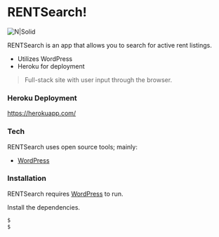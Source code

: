 # RENTSearch!

![N|Solid](http://www.housemuscle.com/wp-content/uploads/2017/04/Senior-Apartments.jpg)

RENTSearch is an app that allows you to search for active rent listings.

  - Utilizes WordPress
  - Heroku for deployment 

> Full-stack site with user input through the browser. 

### Heroku Deployment

https://herokuapp.com/

### Tech

RENTSearch uses open source tools; mainly:

* [WordPress]

### Installation

RENTSearch requires [WordPress](https://wordpress.org/) to run.

Install the dependencies.

```sh
$ 
$ 
```

[WordPress]: <https://wordpress.org/>
